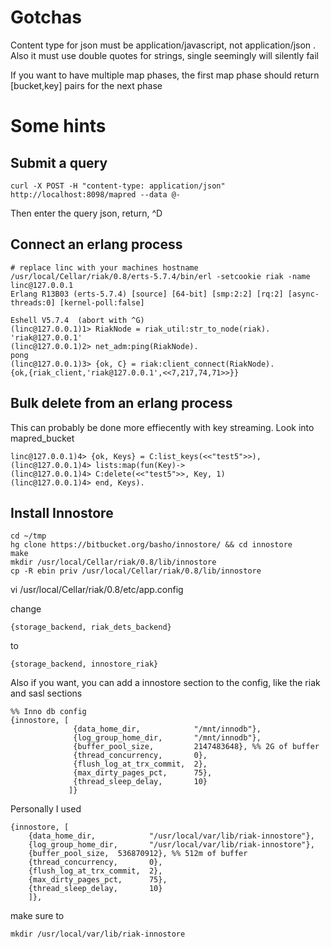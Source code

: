 # Gotchas

Content type for json must be application/javascript, not application/json . Also it must use double quotes for strings, single seemingly will silently fail

If you want to have multiple map phases, the first map phase should return [bucket,key] pairs for the next phase

# Some hints

## Submit a query

    curl -X POST -H "content-type: application/json" http://localhost:8098/mapred --data @-

Then enter the query json, return, ^D

## Connect an erlang process

    # replace linc with your machines hostname
    /usr/local/Cellar/riak/0.8/erts-5.7.4/bin/erl -setcookie riak -name linc@127.0.0.1
    Erlang R13B03 (erts-5.7.4) [source] [64-bit] [smp:2:2] [rq:2] [async-threads:0] [kernel-poll:false]

    Eshell V5.7.4  (abort with ^G)
    (linc@127.0.0.1)1> RiakNode = riak_util:str_to_node(riak).
    'riak@127.0.0.1'
    (linc@127.0.0.1)2> net_adm:ping(RiakNode).
    pong
    (linc@127.0.0.1)3> {ok, C} = riak:client_connect(RiakNode).
    {ok,{riak_client,'riak@127.0.0.1',<<7,217,74,71>>}}

## Bulk delete from an erlang process

This can probably be done more effiecently with key streaming. Look into mapred_bucket

    linc@127.0.0.1)4> {ok, Keys} = C:list_keys(<<"test5">>),
    (linc@127.0.0.1)4> lists:map(fun(Key)->
    (linc@127.0.0.1)4> C:delete(<<"test5">>, Key, 1)
    (linc@127.0.0.1)4> end, Keys).


## Install Innostore

    cd ~/tmp
    hg clone https://bitbucket.org/basho/innostore/ && cd innostore
    make
    mkdir /usr/local/Cellar/riak/0.8/lib/innostore
    cp -R ebin priv /usr/local/Cellar/riak/0.8/lib/innostore
    
vi /usr/local/Cellar/riak/0.8/etc/app.config

change
    
    {storage_backend, riak_dets_backend}

to

    {storage_backend, innostore_riak}

Also if you want, you can add a innostore section to the config, like the riak and
sasl sections

    %% Inno db config
    {innostore, [
                  {data_home_dir,            "/mnt/innodb"},
                  {log_group_home_dir,       "/mnt/innodb"},
                  {buffer_pool_size,         2147483648}, %% 2G of buffer
                  {thread_concurrency,       0},
                  {flush_log_at_trx_commit,  2},
                  {max_dirty_pages_pct,      75},
                  {thread_sleep_delay,       10}
                 ]}
     
Personally I used

    {innostore, [
        {data_home_dir,            "/usr/local/var/lib/riak-innostore"},
        {log_group_home_dir,       "/usr/local/var/lib/riak-innostore"},
        {buffer_pool_size,  536870912}, %% 512m of buffer
        {thread_concurrency,       0},
        {flush_log_at_trx_commit,  2},
        {max_dirty_pages_pct,      75},
        {thread_sleep_delay,       10}
        ]},     


make sure to

    mkdir /usr/local/var/lib/riak-innostore
